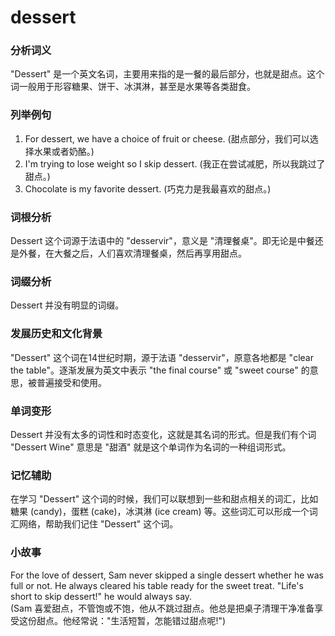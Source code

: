 # dessert

### 分析词义

  

"Dessert" 是一个英文名词，主要用来指的是一餐的最后部分，也就是甜点。这个词一般用于形容糖果、饼干、冰淇淋，甚至是水果等各类甜食。

  

### 列举例句

  

1.  For dessert, we have a choice of fruit or cheese. (甜点部分，我们可以选择水果或者奶酪。)
2.  I'm trying to lose weight so I skip dessert. (我正在尝试减肥，所以我跳过了甜点。)
3.  Chocolate is my favorite dessert. (巧克力是我最喜欢的甜点。)

  

### 词根分析

  

Dessert 这个词源于法语中的 "desservir"，意义是 "清理餐桌"。即无论是中餐还是外餐，在大餐之后，人们喜欢清理餐桌，然后再享用甜点。

  

### 词缀分析

  

Dessert 并没有明显的词缀。

  

### 发展历史和文化背景

  

"Dessert" 这个词在14世纪时期，源于法语 "desservir"，原意各地都是 "clear the table"。逐渐发展为英文中表示 "the final course" 或 "sweet course" 的意思，被普遍接受和使用。

  

### 单词变形

  

Dessert 并没有太多的词性和时态变化，这就是其名词的形式。但是我们有个词 "Dessert Wine" 意思是 "甜酒" 就是这个单词作为名词的一种组词形式。

  

### 记忆辅助

  

在学习 "Dessert" 这个词的时候，我们可以联想到一些和甜点相关的词汇，比如糖果 (candy)，蛋糕 (cake)，冰淇淋 (ice cream) 等。这些词汇可以形成一个词汇网络，帮助我们记住 "Dessert" 这个词。

  

### 小故事

  

For the love of dessert, Sam never skipped a single dessert whether he was full or not. He always cleared his table ready for the sweet treat. "Life's short to skip dessert!" he would always say.  
(Sam 喜爱甜点，不管饱或不饱，他从不跳过甜点。他总是把桌子清理干净准备享受这份甜点。他经常说："生活短暂，怎能错过甜点呢!")
